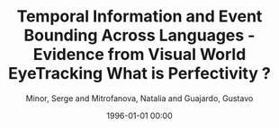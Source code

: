 ---
layout: post
title: Temporal Information and Event Bounding Across Languages  - Evidence from Visual World EyeTracking What is Perfectivity ?

date: 1996-01-01 00:00
author: Minor, Serge and Mitrofanova, Natalia and Guajardo, Gustavo
year: 
---